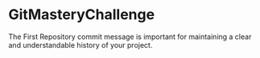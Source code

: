 # GitMasteryChallenge
The First Repository
commit message is important for maintaining a clear and understandable history of your project. 

